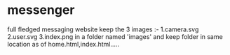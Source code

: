 # messenger
full fledged messaging website
keep the 3 images :-
 1.camera.svg
 2.user.svg
 3.index.png
 in a folder named 'images' 
 and keep folder in same location as of home.html,index.html.....
